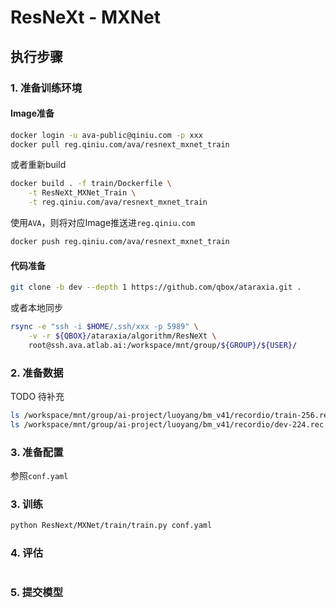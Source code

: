 
# ResNeXt - MXNet

## 执行步骤

### 1. 准备训练环境

#### Image准备

```bash
docker login -u ava-public@qiniu.com -p xxx
docker pull reg.qiniu.com/ava/resnext_mxnet_train
```

或者重新build

```bash
docker build . -f train/Dockerfile \
    -t ResNeXt_MXNet_Train \
    -t reg.qiniu.com/ava/resnext_mxnet_train
```

使用`AVA`，则将对应Image推送进`reg.qiniu.com`

```bash
docker push reg.qiniu.com/ava/resnext_mxnet_train
```

#### 代码准备

```bash
git clone -b dev --depth 1 https://github.com/qbox/ataraxia.git .
```

或者本地同步

```bash
rsync -e "ssh -i $HOME/.ssh/xxx -p 5989" \
    -v -r ${QBOX}/ataraxia/algorithm/ResNeXt \
    root@ssh.ava.atlab.ai:/workspace/mnt/group/${GROUP}/${USER}/
```

### 2. 准备数据

TODO 待补充

```bash
ls /workspace/mnt/group/ai-project/luoyang/bm_v41/recordio/train-256.rec
ls /workspace/mnt/group/ai-project/luoyang/bm_v41/recordio/dev-224.rec
```

### 3. 准备配置

参照`conf.yaml`

### 3. 训练

```bash
python ResNext/MXNet/train/train.py conf.yaml
```

### 4. 评估

```bash
```

### 5. 提交模型

```bash
```
